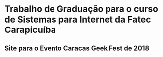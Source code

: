 # Trabalho de Graduação para o curso de Sistemas para Internet da Fatec Carapicuíba
## Site para o Evento Caracas Geek Fest de 2018
